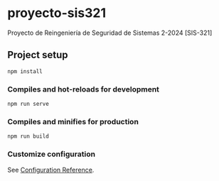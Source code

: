 # proyecto-sis321
Proyecto de Reingeniería de Seguridad de Sistemas 2-2024 [SIS-321]

## Project setup
```
npm install
```

### Compiles and hot-reloads for development
```
npm run serve
```

### Compiles and minifies for production
```
npm run build
```

### Customize configuration
See [Configuration Reference](https://cli.vuejs.org/config/).
